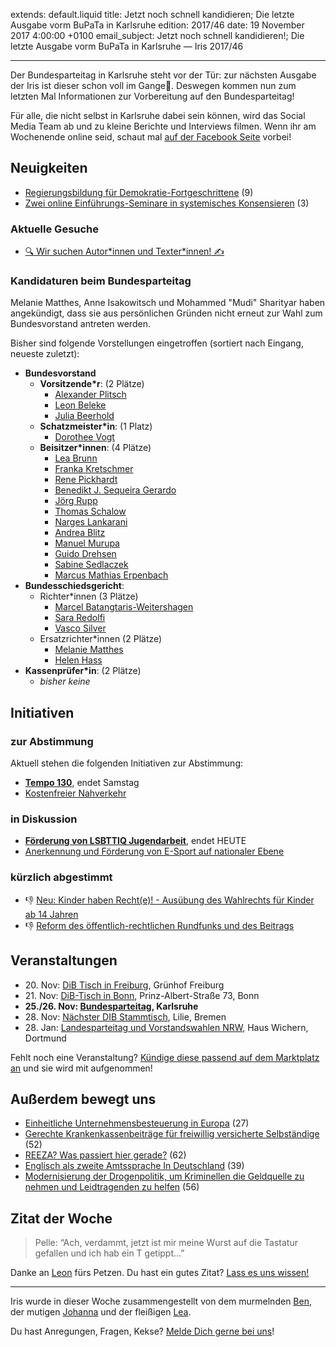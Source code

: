 extends: default.liquid
title: Jetzt noch schnell kandidieren; Die letzte Ausgabe vorm BuPaTa in Karlsruhe
edition: 2017/46
date: 19 November 2017 4:00:00 +0100
email_subject: Jetzt noch schnell kandidieren!; Die letzte Ausgabe vorm BuPaTa in Karlsruhe — Iris 2017/46

---

Der Bundesparteitag in Karlsruhe steht vor der Tür: zur nächsten Ausgabe der Iris ist dieser schon voll im Gange🎉. Deswegen kommen nun zum letzten Mal Informationen zur Vorbereitung auf den Bundesparteitag! 

Für alle, die nicht selbst in Karlsruhe dabei sein können, wird das Social Media Team ab und zu kleine Berichte und Interviews filmen. Wenn ihr am Wochenende online seid, schaut mal [auf der Facebook Seite](http://facebook.com/demokratiebewegen/) vorbei!


## Neuigkeiten
 
 - [Regierungsbildung für Demokratie-Fortgeschrittene](https://marktplatz.bewegung.jetzt/t/regierungsbildung-fuer-demokratie-fortgeschrittene/11626) (9)
 - [Zwei online Einführungs-Seminare in systemisches Konsensieren](https://marktplatz.bewegung.jetzt/t/zwei-online-einfuehrungs-seminare-in-systemisches-konsensieren/11230) (3)

### Aktuelle Gesuche

 - [🔍 Wir suchen Autor\*innen und Texter\*innen! ✍](https://marktplatz.bewegung.jetzt/t/wir-suchen-autor-innen-texter-innen/10775)


### Kandidaturen beim Bundesparteitag
Melanie Matthes, Anne Isakowitsch und Mohammed "Mudi" Sharityar haben angekündigt, dass sie aus persönlichen Gründen nicht erneut zur Wahl zum Bundesvorstand antreten werden.

Bisher sind folgende Vorstellungen eingetroffen (sortiert nach Eingang, neueste zuletzt):
 - **Bundesvorstand**
     - **Vorsitzende\*r**: (2 Plätze)
         - [Alexander Plitsch](https://marktplatz.bewegung.jetzt/t/kandidatur-fuer-den-bundesvorsitz-alexander-plitsch/10355)
         - [Leon Beleke](https://marktplatz.bewegung.jetzt/t/kandidatur-fuer-den-bundesvorsitz-leon-beleke/10700)
         - [Julia Beerhold](https://marktplatz.bewegung.jetzt/t/kandidatur-fuer-den-bundesvorsitz-julia-beerhold/10941) 
     - **Schatzmeister\*in**: (1 Platz)
         - [Dorothee Vogt](https://marktplatz.bewegung.jetzt/t/dorothee-vogt-kandidatur-schatzmeister-amt/10381)
     - **Beisitzer\*innen**: (4 Plätze)
         - [Lea Brunn](https://marktplatz.bewegung.jetzt/t/kandidatur-lea-brunn/10407)
         - [Franka Kretschmer](https://marktplatz.bewegung.jetzt/t/franka-kretschmer-kandidatur-beisitzerin-im-buvo/10423)
         - [Rene Pickhardt](https://marktplatz.bewegung.jetzt/t/bewerbung-als-beisitzer-rene-pickhardt/10478)
         - [Benedikt J. Sequeira Gerardo](https://marktplatz.bewegung.jetzt/t/benedikt-j-sequeira-gerardo-kandidatur-als-beisitzer-im-buvo/10549) 
         - [Jörg Rupp](https://marktplatz.bewegung.jetzt/t/bewerbung-als-beisitzer-joerg-rupp/10716)
         - [Thomas Schalow](https://marktplatz.bewegung.jetzt/t/bewerbung-als-beisitzer-thomas-schalow/11022)
         - [Narges Lankarani](https://marktplatz.bewegung.jetzt/t/kandidatur-als-beisitzerin-im-buvo-narges-lankarani/11090)
         - [Andrea Blitz](https://marktplatz.bewegung.jetzt/t/andrea-blitz-beisitzerin/11255)
         - [Manuel Murupa](https://marktplatz.bewegung.jetzt/t/manuel-murupa-beisitzer/11311)
         - [Guido Drehsen](https://marktplatz.bewegung.jetzt/t/guido-drehsen-beisitzer/11362)
         - [Sabine Sedlaczek](https://marktplatz.bewegung.jetzt/t/sabine-sedlaczek-beisitzerin/11573)
         - [Marcus Mathias Erpenbach](https://marktplatz.bewegung.jetzt/t/marcus-m-erpenbach-bewerbung-zum-beisitzer-des-buvo/11634)
 - **Bundesschiedsgericht**:
     - Richter\*innen (3 Plätze)
         + [Marcel Batangtaris-Weitershagen](https://marktplatz.bewegung.jetzt/t/kandidatur-richter-marcel-batangtaris-weitershagen/10706)
         + [Sara Redolfi](https://marktplatz.bewegung.jetzt/t/sara-redolfi-richterin/11595)
         + [Vasco Silver](https://marktplatz.bewegung.jetzt/t/vasco-silver-richter/11607)
     - Ersatzrichter\*innen (2 Plätze)
         + [Melanie Matthes](https://marktplatz.bewegung.jetzt/t/kanditatur-ersatzrichterin-melanie-matthes/11098)
         + [Helen Hass](https://marktplatz.bewegung.jetzt/t/helen-hass-ersatzrichterin/11333)
 - **Kassenprüfer\*in**: (2 Plätze)
     + _bisher keine_

## Initiativen

### zur Abstimmung
Aktuell stehen die folgenden Initiativen zur Abstimmung:

 - **[Tempo 130](https://abstimmen.bewegung.jetzt/initiative/156-tempo-130)**, endet Samstag
 - [Kostenfreier Nahverkehr](https://abstimmen.bewegung.jetzt/initiative/152-kostenfreier-nahverkehr)

### in Diskussion
 - **[Förderung von LSBTTIQ Jugendarbeit](https://abstimmen.bewegung.jetzt/initiative/155-forderung-von-lsbttiq-jugendarbeit)**, endet HEUTE
 - [Anerkennung und Förderung von E-Sport auf nationaler Ebene](https://abstimmen.bewegung.jetzt/initiative/171-anerkennung-und-forderung-von-e-sport-auf-nationaler-ebene)

### kürzlich abgestimmt

 - 👎 [Neu: Kinder haben Recht(e)! - Ausübung des Wahlrechts für Kinder ab 14 Jahren](https://abstimmen.bewegung.jetzt/initiative/148-neu-kinder-haben-rechte-ausubung-des-wahlrechts-fur-kinder-ab-14-jahren)
 - 👎 [Reform des öffentlich-rechtlichen Rundfunks und des Beitrags](https://abstimmen.bewegung.jetzt/initiative/124-reform-des-offentlich-rechtlichen-rundfunks-und-des-beitrags)


## Veranstaltungen

 - 20.&nbsp;Nov: [DiB Tisch in Freiburg](https://marktplatz.bewegung.jetzt/t/dib-tisch-in-freiburg-20-11-17/11332), Grünhof Freiburg 
 - 21.&nbsp;Nov: [DiB-Tisch in Bonn](https://marktplatz.bewegung.jetzt/t/dib-tisch-in-bonn/10697), Prinz-Albert-Straße 73, Bonn
 - **25./26. Nov: [Bundesparteitag](https://marktplatz.bewegung.jetzt/t/einladung-zum-3-bpt-in-karlsruhe/8979), Karlsruhe**
 - 28.&nbsp;Nov: [Nächster DIB Stammtisch](https://marktplatz.bewegung.jetzt/t/naechster-dib-stammtisch/9919), Lilie, Bremen
 - 28.&nbsp;Jan: [Landesparteitag und Vorstandswahlen NRW](https://marktplatz.bewegung.jetzt/t/landesparteitag-und-vorstandswahlen-nrw-dib-spirit/9965), Haus Wichern, Dortmund


Fehlt noch eine Veranstaltung? [Kündige diese passend auf dem Marktplatz an](https://marktplatz.bewegung.jetzt/t/veranstaltungen-fuer-iris-ankuendigen/11128?source_topic_id=2720) und sie wird mit aufgenommen!

## Außerdem bewegt uns

 - [Einheitliche Unternehmensbesteuerung in Europa](https://marktplatz.bewegung.jetzt/t/einheitliche-unternehmensbesteuerung-in-europa/9515) (27)
 - [Gerechte Krankenkassenbeiträge für freiwillig versicherte Selbständige](https://marktplatz.bewegung.jetzt/t/gerechte-krankenkassenbeitraege-fuer-freiwillig-versicherte-selbstaendige/10332) (52)
 - [REEZA? Was passiert hier gerade?](https://marktplatz.bewegung.jetzt/t/reeza-was-passiert-hier-gerade/11121) (62)
 - [Englisch als zweite Amtssprache In Deutschland](https://marktplatz.bewegung.jetzt/t/englisch-als-zweite-amtssprache-in-deutschland/9654) (39)
 - [Modernisierung der Drogenpolitik, um Kriminellen die Geldquelle zu nehmen und Leidtragenden zu helfen](https://marktplatz.bewegung.jetzt/t/modernisierung-der-drogenpolitik-um-kriminellen-die-geldquelle-zu-nehmen-und-leidtragenden-zu-helfen/11207) (56)


## Zitat der Woche

> <p>Pelle: “Ach, verdammt, jetzt ist mir meine Wurst auf die Tastatur gefallen und ich hab ein T getippt…”</p>

Danke an [Leon](https://marktplatz.bewegung.jetzt/u/leon) fürs Petzen. Du hast ein gutes Zitat? [Lass es uns wissen!](https://marktplatz.bewegung.jetzt/t/lustige-dib-zitate/10175)


---

Iris wurde in dieser Woche zusammengestellt von dem murmelnden [Ben](https://marktplatz.bewegung.jetzt/u/Ben/), der mutigen [Johanna](https://marktplatz.bewegung.jetzt/u/Johanna/) und der fleißigen [Lea](https://marktplatz.bewegung.jetzt/u/Leia/).

Du hast Anregungen, Fragen, Kekse? [Melde Dich gerne bei uns](https://marktplatz.bewegung.jetzt/t/neu-iris-die-woechtliche-zusammenfasssung-zum-sonntagsbrunch/10990)!
